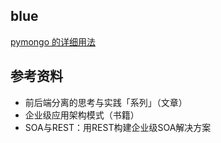
## blue

[pymongo 的详细用法](https://docs.mongodb.com/getting-started/python/client/)



## 参考资料

- 前后端分离的思考与实践「系列」（文章）
- 企业级应用架构模式（书籍）
- SOA与REST：用REST构建企业级SOA解决方案

